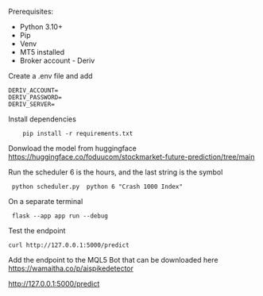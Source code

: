 Prerequisites:

- Python 3.10+
- Pip
- Venv 
- MT5 installed
- Broker account - Deriv

Create a .env file and add

```shell
DERIV_ACCOUNT=
DERIV_PASSWORD=
DERIV_SERVER=

```

Install dependencies

```shell
    pip install -r requirements.txt

```

Donwload the model from huggingface https://huggingface.co/foduucom/stockmarket-future-prediction/tree/main


Run the scheduler 6 is the hours, and the last string is the symbol

```shell
 python scheduler.py  python 6 "Crash 1000 Index"
```

On a separate terminal 

```shell
 flask --app app run --debug

```
Test the endpoint

```shell
curl http://127.0.0.1:5000/predict
```

Add the endpoint to the MQL5 Bot that can be downloaded here https://wamaitha.co/p/aispikedetector 



http://127.0.0.1:5000/predict